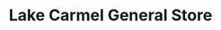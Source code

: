 ---
title: "Lake Carmel General Store"
url: /carmel/lake-carmel-general-store/
shop: convenience
---
